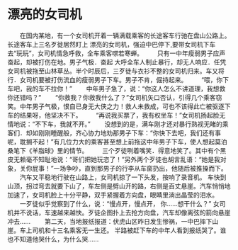 # 漂亮的女司机
　　在国内某地，有一个女司机开着一辆满载乘客的长途客车行驰在盘山公路上。长途客车上三名歹徙居然盯上 漂亮的女司机，强迫中巴停下,要带女司机下车去“玩玩”，女司机情急呼救，全车乘客噤若寒蝉。 
　　只有一中年瘦弱男子应声奋起，却被打伤在地。男子气极．奋起 大呼全车人制止暴行，却无人响应．任凭女司机被拖至山林草丛。半个时辰后，三歹徒与衣衫不整的女司机归来。车又将行．女司机要被打伤流血的瘦弱男子下车。男子不肯，倔持起来。 
　　“喂，你下车吧，我的车不拉你！” 
　　中年男子急了，说：“你这人怎么不讲道理，我想救你还错吗？” 
　　“你救我？你救我什么了？”女司机矢口否认，引得几个乘客窃笑。中年男子气极，恨自已身无大侠之力！救人未救成，可也不该得此亡被驱逐下车的结果呀，他坚决不下。 
　　“再说我买票了，我有权坐车！”女司机扬起脸无情地说：“不下车，我就不开。” 
　　没想到的是，满车刚才还对暴行熟视无睹的乘客们．却如刚刚睡醒般，齐心协力地劝那男子下车：“你快下去吧，我们还有事呢，耽搁不起！”有几位力大的乘客甚至想上前拖这中年男子下车，使人想起莫泊桑笔下《羊脂球》里的情节。 
　　三个歹徒咧着嘴笑．得意地笑了。其中有个黑皮无赖毫不知耻地说：“哥们把她玩恣了！”另外两个歹徒也胡言乱语：“她是我对象，关你屁事！”一场争吵，直到那男子的行李从车窗扔出，他随后被推搡而下。 
　　汽车又平稳地行驶在山路上，女司机掠了一下头发，按响了录音机。 车快到山顶，拐过弯去就要下山了，车左侧是劈山开的路，右侧是百丈悬崖。汽车悄悄地加速了，女司机脸上十分平静，双手紧握着方向盘，眼睛里淌出晶莹的泪水。 
　　一歹徒似乎觉察到了什么，说：“慢点开，慢点开， 你……想干什么？” 女司机并不说话，车速越来越快。歹徒企图扑上去抢方向盘，汽车却像离弦的箭向悬崖冲去…… 
　　第二天，当地报纸报道：伏虎山区昨日发生惨祸，一中巴摔下山崖。车上司机和十三名乘客无一生还。 半路被赶下车的中年人看到报纸哭了。谁也不知道他哭什么，为什么哭……
 